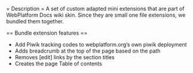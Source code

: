 = Description =
A set of custom adapted mini extensions that are part of WebPlatform Docs wiki skin. Since they are small one file extensions, we bundled them together.

== Bundle extension features ==
* Add Piwik tracking codes to webplatform.org’s own piwik deployment
* Adds breadcrumb at the top of the page based on the path
* Removes <nowiki>[edit]</nowiki> links by the section titles
* Creates the page Table of contents